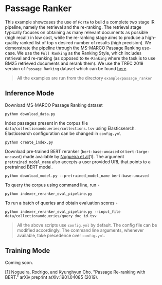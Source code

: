 # Passage Ranker
This example showcases the use of `Forte` to build a complete two stage IR pipeline, namely the retrieval and the re-ranking. The retrieval stage typically focuses on obtaining as many relevant documents as possible (high recall) in low cost, while the re-ranking stage aims to produce a high-quality ranked list of top `n` desired number of results (high precision). We demonstrate the pipeline through the [MS-MARCO Passage Ranking](https://github.com/microsoft/MSMARCO-Passage-Ranking) use-case. We use the `Full Ranking` as the Ranking Style, which includes retrieval and re-ranking (as opposed to `Re-Ranking` where the task is to use BM25 retrieved documents and rerank them). We use the TREC 2019 version of `Passage Ranking` dataset which can be found [here](https://microsoft.github.io/TREC-2019-Deep-Learning/).

> All the examples are run from the directory `example/passage_ranker`

## Inference Mode

Download MS-MARCO Passage Ranking dataset
```
python download_data.py
```

Index passages present in the corpus file `data/collectionandqueries/collections.tsv` using Elasticsearch. Elasticsearch configuration can be changed in `config.yml`
```
python create_index.py
```

Download pre-trained BERT reranker (`bert-base-uncased` or `bert-large-uncased`) made available by [Nogueira et al](https://github.com/nyu-dl/dl4marco-bert)[1]. The argument `pretrained_model_name` also accepts a user provided URL that points to a pretrained BERT model.
```
python download_model.py --pretrained_model_name bert-base-uncased
```

To query the corpus using command line, run - 
```
python indexer_reranker_eval_pipeline.py
```

To run a batch of queries and obtain evaluation scores -
```
python indexer_reranker_eval_pipeline.py --input_file data/collectionandqueries/query_doc_id.tsv
```

> All the above scripts use `config.yml` by default. The config file can be modified accordingly. The command line arguments, whenever available, take precedence over `config.yml`.

## Training Mode
Coming soon.

[1] Nogueira, Rodrigo, and Kyunghyun Cho. "Passage Re-ranking with BERT." arXiv preprint arXiv:1901.04085 (2019).
